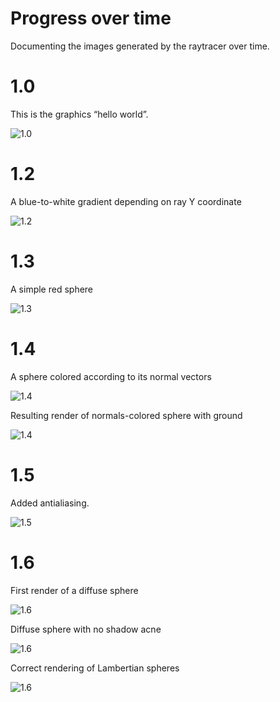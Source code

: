 # Progress over time

Documenting the images generated by the raytracer over time.

# 1.0

This is the graphics “hello world”.

![1.0](./1.png)

# 1.2

A blue-to-white gradient depending on ray Y coordinate

![1.2](./2.png)

# 1.3

A simple red sphere

![1.3](./3.png)

# 1.4

A sphere colored according to its normal vectors

![1.4](./4.png)

Resulting render of normals-colored sphere with ground

![1.4](./5.png)

# 1.5

Added antialiasing.

![1.5](./6.png)

# 1.6

First render of a diffuse sphere

![1.6](./7.png)

Diffuse sphere with no shadow acne

![1.6](./8.png)

Correct rendering of Lambertian spheres

![1.6](./9.png)
